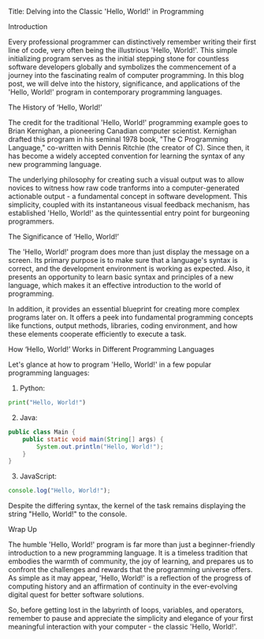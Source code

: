 Title: Delving into the Classic 'Hello, World!' in Programming

Introduction

Every professional programmer can distinctively remember writing their first line of code, very often being the illustrious 'Hello, World!'. This simple initializing program serves as the initial stepping stone for countless software developers globally and symbolizes the commencement of a journey into the fascinating realm of computer programming. In this blog post, we will delve into the history, significance, and applications of the 'Hello, World!' program in contemporary programming languages.

The History of ‘Hello, World!’

The credit for the traditional 'Hello, World!' programming example goes to Brian Kernighan, a pioneering Canadian computer scientist. Kernighan drafted this program in his seminal 1978 book, "The C Programming Language," co-written with Dennis Ritchie (the creator of C). Since then, it has become a widely accepted convention for learning the syntax of any new programming language.

The underlying philosophy for creating such a visual output was to allow novices to witness how raw code tranforms into a computer-generated actionable output - a fundamental concept in software development. This simplicity, coupled with its instantaneous visual feedback mechanism, has established 'Hello, World!' as the quintessential entry point for burgeoning programmers.

The Significance of ‘Hello, World!’ 

The 'Hello, World!' program does more than just display the message on a screen. Its primary purpose is to make sure that a language's syntax is correct, and the development environment is working as expected. Also, it presents an opportunity to learn basic syntax and principles of a new language, which makes it an effective introduction to the world of programming.

In addition, it provides an essential blueprint for creating more complex programs later on. It offers a peek into fundamental programming concepts like functions, output methods, libraries, coding environment, and how these elements cooperate efficiently to execute a task. 

How ‘Hello, World!’ Works in Different Programming Languages

Let's glance at how to program 'Hello, World!' in a few popular programming languages:

1. Python:
```python
print("Hello, World!")
```
2. Java:
```java
public class Main {
    public static void main(String[] args) {
        System.out.println("Hello, World!");
    }
}
```
3. JavaScript:
```javascript
console.log("Hello, World!");
```
Despite the differing syntax, the kernel of the task remains displaying the string "Hello, World!" to the console.

Wrap Up 

The humble 'Hello, World!' program is far more than just a beginner-friendly introduction to a new programming language. It is a timeless tradition that embodies the warmth of community, the joy of learning, and prepares us to confront the challenges and rewards that the programming universe offers. As simple as it may appear, 'Hello, World!' is a reflection of the progress of computing history and an affirmation of continuity in the ever-evolving digital quest for better software solutions. 

So, before getting lost in the labyrinth of loops, variables, and operators, remember to pause and appreciate the simplicity and elegance of your first meaningful interaction with your computer - the classic 'Hello, World!'.